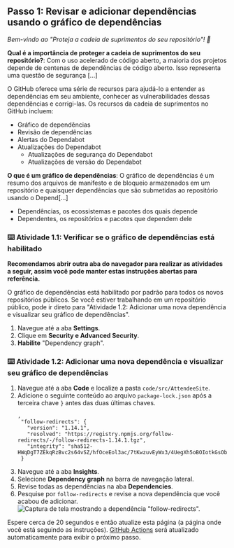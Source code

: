 ## Passo 1: Revisar e adicionar dependências usando o gráfico de dependências

_Bem-vindo ao "Proteja a cadeia de suprimentos do seu repositório"! :wave:_

**Qual é a importância de proteger a cadeia de suprimentos do seu repositório?**: Com o uso acelerado de código aberto, a maioria dos projetos depende de centenas de dependências de código aberto. Isso representa uma questão de segurança [...]

O GitHub oferece uma série de recursos para ajudá-lo a entender as dependências em seu ambiente, conhecer as vulnerabilidades dessas dependências e corrigi-las. Os recursos da cadeia de suprimentos no GitHub incluem:

- Gráfico de dependências
- Revisão de dependências
- Alertas do Dependabot
- Atualizações do Dependabot
  - Atualizações de segurança do Dependabot
  - Atualizações de versão do Dependabot

**O que é um gráfico de dependências**: O gráfico de dependências é um resumo dos arquivos de manifesto e de bloqueio armazenados em um repositório e quaisquer dependências que são submetidas ao repositório usando o Depend[...]

- Dependências, os ecossistemas e pacotes dos quais depende
- Dependentes, os repositórios e pacotes que dependem dele

### :keyboard: Atividade 1.1: Verificar se o gráfico de dependências está habilitado

**Recomendamos abrir outra aba do navegador para realizar as atividades a seguir, assim você pode manter estas instruções abertas para referência.**

O gráfico de dependências está habilitado por padrão para todos os novos repositórios públicos. Se você estiver trabalhando em um repositório público, pode ir direto para "Atividade 1.2: Adicionar uma nova dependência e visualizar seu gráfico de dependências".

1. Navegue até a aba **Settings**.
2. Clique em **Security e Advanced Security**.
3. **Habilite** "Dependency graph".

### :keyboard: Atividade 1.2: Adicionar uma nova dependência e visualizar seu gráfico de dependências

1. Navegue até a aba **Code** e localize a pasta `code/src/AttendeeSite`.
2. Adicione o seguinte conteúdo ao arquivo `package-lock.json` após a terceira chave `}` antes das duas últimas chaves.
    ```
    ,
     "follow-redirects": {
       "version": "1.14.1",
       "resolved": "https://registry.npmjs.org/follow-redirects/-/follow-redirects-1.14.1.tgz",
       "integrity": "sha512-HWqDgT7ZEkqRzBvc2s64vSZ/hfOceEol3ac/7tKwzuvEyWx3/4UegXh5oBOIotkGsObyk3xznnSRVADBgWSQVg=="
     }
    ```
3. Navegue até a aba **Insights**.
4. Selecione **Dependency graph** na barra de navegação lateral.
5. Revise todas as dependências na aba **Dependencies**.
6. Pesquise por `follow-redirects` e revise a nova dependência que você acabou de adicionar.
    ![Captura de tela mostrando a dependência "follow-redirects".](https://user-images.githubusercontent.com/6351798/196288729-734e3319-c5d7-4f35-a19c-676c12f0e27d.png)

Espere cerca de 20 segundos e então atualize esta página (a página onde você está seguindo as instruções). [GitHub Actions](https://docs.github.com/en/actions) será atualizado automaticamente para exibir o próximo passo.
